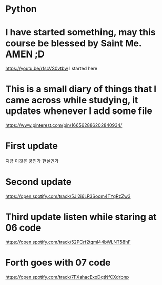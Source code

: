 # Python
# I have started something, may this course be blessed by Saint Me. AMEN ;D
https://youtu.be/rfscVS0vtbw I started here
# This is a small diary of things that I came across while studying, it updates whenever I add some file

https://www.pinterest.com/pin/166562886202840934/

# First update
지금 이것은
꿈인가 현실인가

# Second update
https://open.spotify.com/track/5Jl2i6LR3Socm4TYqRzZw3

# Third update listen while staring at 06 code
https://open.spotify.com/track/52PCrf2tqml44bWLNT58hF

# Forth goes with 07 code
https://open.spotify.com/track/7FXshacExoDqtNfCXdrbnp

